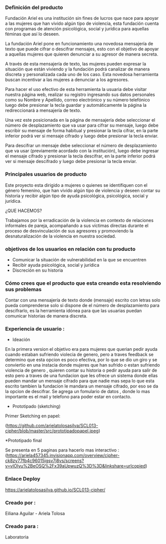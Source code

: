 ### Definición del producto
Fundación Ariel es una institución sin fines de lucros que nace para apoyar a las mujeres que han vivido algún tipo de violencia, esta fundación cuenta con programas de atención psicológica, social y jurídica para aquellas féminas que así lo deseen.

La fundación Ariel pone en funcionamiento una novedosa mensajería de texto que puede cifrar o descifrar mensajes, esto con el objetivo de apoyar a aquellas mujeres que quieren denunciar a su agresor de manera secreta.

A través de esta mensajería de texto, las mujeres pueden expresar la situación que están viviendo y la fundación podrá canalizar de manera discreta y personalizada cada uno de los caso. Esta novedosa herramienta buscan incentivar a las mujeres a denunciar a los agresores.

Para hacer el uso efectivo de esta herramienta la usuaria debe visitar nuestra página web, realizar su registro ingresando sus datos personales como su Nombre y Apellido, correo electrónico y su número telefónico luego debe presionar la tecla guardar y automáticamente la página la redireccionará a mensajería de texto. 

Una vez este posicionada en la página de mensajería debe seleccionar el número de desplazamiento que va usar para cifrar su mensaje, luego debe escribir su mensaje de forma habitual y presionar la tecla cifrar, en la parte inferior podrá ver si mensaje cifrado y luego debe presionar la tecla enviar. 

Para descifrar un mensaje debe seleccionar el número de desplazamiento que va usar (previamente acordado con la institución), luego debe ingresar el mensaje cifrado y presionar la tecla descifrar, en la parte inferior podrá ver si mensaje descifrado y luego debe presionar la tecla enviar. 

### Principales usuarios de producto
Este proyecto esta dirigido a mujeres o quienes se identifiquen con el género femenino, que han vivido algún tipo de violencia y deseen contar su historia y recibir algún tipo de ayuda psicológica, psicológica, social y jurídica.

¿QUE HACEMOS?

Trabajamos por la erradicación de la violencia en contexto de relaciones informales de pareja, acompañando a sus víctimas directas durante el proceso de desvinculación de sus agresores y promoviendo la desnaturalización de la violencia en nuestra sociedad.

### objetivos de los usuarios en relación con tu producto
- Comunicar la situación de vulnerabilidad en la que se encuentren 
- Recibir ayuda psicológica, social y jurídica
- Discreción en su historia

### Cómo crees que el producto que esta creando esta resolviendo sus problemas 

Contar con una mensajería de texto donde (mensaje) escrito con letras solo pueda comprenderse solo si dispone de el número de desplazamiento para descifrarlo, es la herramienta idónea para que las usuarias puedan comunicar historias de manera discreta. 

### Experiencia de usuario :

* Ideación 

En la primera version el objetivo era para mujeres que querian pedir ayuda cuando estaban sufriendo violecia de genero, pero a traves 
feedback se determino que esta opcion es poco efectiva, por lo que se dio un giro y se conviertio en una instacia donde mujeres que han
sufrido o estan sufriendo violencia de genero , quieren contar su historia o pedir ayuda para salir de esto pero a traves de una fundacion que 
les ofrece un sistema donde ellas pueden mandar un mensaje cifrado para que nadie mas sepa lo que esta escrito tambien la fundacion le mandara 
un mensaje cifrado, por eso se da la opcion de descifrar.
Se agrega un fomulario de datos , donde lo mas importante es el mail y telefono para poder estar en contacto.

* Prototipado (sketching)

Primer Sketching en papel:

(https://github.com/arielatolosasilva/SCL013-cipher/blob/master/src/prototipadopapel.jpeg)

*Prototipado final

Se presenta en 5 paginas para hacerlo mas interactivo :
(https://ariela457345.invisionapp.com/overview/cipher-ck8zy77fb4c96015jgsv7j8vs/screens?v=vIOlyu%2BeOSQ%2Fx39aUpwuzQ%3D%3D&linkshare=urlcopied)

### Enlace Deploy

https://arielatolosasilva.github.io/SCL013-cipher/

### Creado por :

Eiliana Aguilar -
Ariela Tolosa 

### Creado para :

Laboratoria